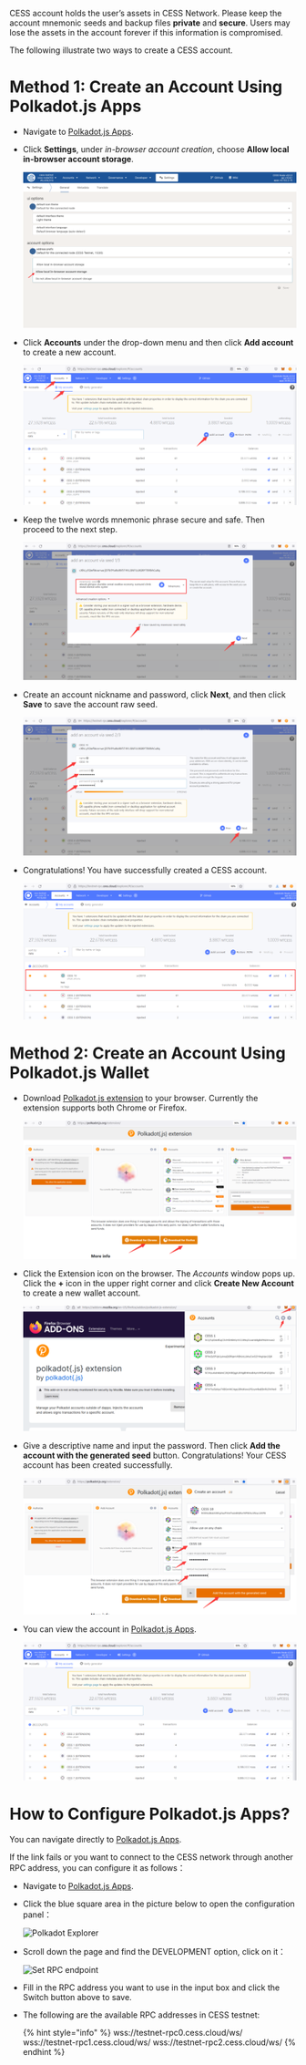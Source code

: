 CESS account holds the user’s assets in CESS Network. Please keep the account mnemonic seeds and backup files **private** and **secure**. Users may lose the assets in the account forever if this information is compromised.

The following illustrate two ways to create a CESS account.

# Method 1: Create an Account Using Polkadot.js Apps

- Navigate to [Polkadot.js Apps](https://polkadot.js.org/apps/?rpc=wss%3A%2F%2Ftestnet-rpc0.cess.cloud%2Fws%2F#/explorer).

- Click **Settings**, under *in-browser account creation*, choose **Allow local in-browser account storage**.<br/>

    ![Polkadot.js Apps settings](../assets/community/cess-account/cess-expl-settings.png)

- Click **Accounts** under the drop-down menu and then click **Add account** to create a new account.<br/>

    ![Polkadot.js Apps adding account](../assets/community/cess-account/cess-expl-add-acct.png)

- Keep the twelve words mnemonic phrase secure and safe. Then proceed to the next step.<br/>

    ![Polkadot.js Apps showing mnemonic](../assets/community/cess-account/cess-expl-showing-mnemonic.png)

- Create an account nickname and password, click **Next**, and then click **Save** to save the account raw seed.<br/>

    ![Polkadot.js Apps entering password](../assets/community/cess-account/cess-expl-entering-pwd.png)

- Congratulations! You have successfully created a CESS account.<br/>

    ![Polkadot.js Apps account created](../assets/community/cess-account/cess-expl-acct-created.png)

# Method 2: Create an Account Using Polkadot.js Wallet

- Download [Polkadot.js extension](https://polkadot.js.org/extension/) to your browser. Currently the extension supports both Chrome or Firefox.<br/>

    ![Download Polkadot.js extension](../assets/community/cess-account/download-ext.png)

- Click the Extension icon on the browser. The *Accounts* window pops up. Click the **+** icon in the upper right corner and click **Create New Account** to create a new wallet account.<br/>

    ![Create account window popups](../assets/community/cess-account/create-acct-popup.png)

- Give a descriptive name and input the password. Then click **Add the account with the generated seed** button. Congratulations! Your CESS account has been created successfully.<br/>

    ![Create a CESS account](../assets/community/cess-account/create-acct.png)

- You can view the account in [Polkadot.js Apps](https://polkadot.js.org/apps/?rpc=wss%3A%2F%2Ftestnet-rpc0.cess.cloud%2Fws%2F#/explorer).<br/>

    ![View account in Polkadot.js Apps](../assets/community/cess-account/view-acct-cess-explorer.png)

# How to Configure Polkadot.js Apps?

You can navigate directly to [Polkadot.js Apps](https://polkadot.js.org/apps/?rpc=wss%3A%2F%2Ftestnet-rpc0.cess.cloud%2Fws%2F#/explorer).

If the link fails or you want to connect to the CESS network through another RPC address, you can configure it as follows：

- Navigate to [Polkadot.js Apps](https://polkadot.js.org/apps).
  
- Click the blue square area in the picture below to open the configuration panel：

    ![Polkadot Explorer](https://github.com/CESSProject/doc-v2/assets/121914086/b553d9f1-fe94-4187-acac-e88ebea7de5c)

- Scroll down the page and find the DEVELOPMENT option, click on it：

    ![Set RPC endpoint](https://github.com/CESSProject/doc-v2/assets/121914086/6dabe3cb-1a86-4a08-b2a8-d7366f4cd8ec)

- Fill in the RPC address you want to use in the input box and click the Switch button above to save.

- The following are the available RPC addresses in CESS testnet:

    {% hint style="info" %}
    wss://testnet-rpc0.cess.cloud/ws/
    wss://testnet-rpc1.cess.cloud/ws/
    wss://testnet-rpc2.cess.cloud/ws/
    {% endhint %}
